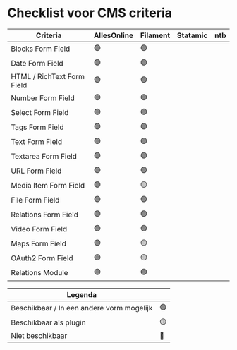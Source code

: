 # Checklist voor CMS criteria

| Criteria                   | AllesOnline | Filament | Statamic | ntb |
| -------------------------- | ----------- | -------- | -------- | --- |
| Blocks Form Field          | 🟢          | 🟢       |          |     |
| Date Form Field            | 🟢          | 🟢       |          |     |
| HTML / RichText Form Field | 🟢          | 🟢       |          |     |
| Number Form Field          | 🟢          | 🟢       |          |     |
| Select Form Field          | 🟢          | 🟢       |          |     |
| Tags Form Field            | 🟢          | 🟢       |          |     |
| Text Form Field            | 🟢          | 🟢       |          |     |
| Textarea Form Field        | 🟢          | 🟢       |          |     |
| URL Form Field             | 🟢          | 🟢       |          |     |
| Media Item Form Field      | 🟢          | 🟡       |          |     |
| File Form Field            | 🟢          | 🟢       |          |     |
| Relations Form Field       | 🟢          | 🟢       |          |     |
| Video Form Field           | 🟢          | 🟢       |          |     |
| Maps Form Field            | 🟢          | 🟡       |          |     |
| OAuth2 Form Field          | 🟢          | 🟡       |          |     |
| Relations Module           | 🟢          | 🟢<br>   |          |     |

| **Legenda**                               |     |
| ----------------------------------------- | --- |
| Beschikbaar / In een andere vorm mogelijk | 🟢  |
| Beschikbaar als plugin                    | 🟡  |
| Niet beschikbaar                          | 🔴  |
